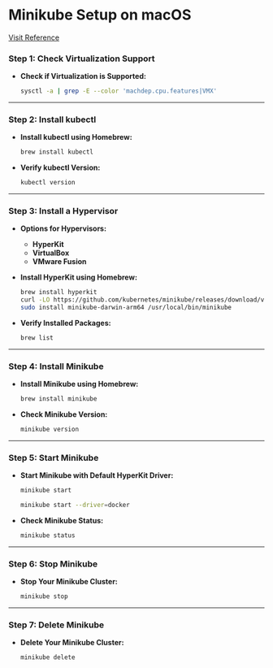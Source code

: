 
# Minikube Setup on macOS

[Visit Reference](https://medium.com/@javatechie/kubernetes-tutorial-install-run-minikube-in-mac-os-k8s-cluster-369b25b0c3f0)

### Step 1: Check Virtualization Support
- **Check if Virtualization is Supported:**
  ```bash
  sysctl -a | grep -E --color 'machdep.cpu.features|VMX'
  ```

---

### Step 2: Install kubectl
- **Install kubectl using Homebrew:**
  ```bash
  brew install kubectl
  ```

- **Verify kubectl Version:**
  ```bash
  kubectl version
  ```

---

### Step 3: Install a Hypervisor
- **Options for Hypervisors:**
  - **HyperKit**
  - **VirtualBox**
  - **VMware Fusion**

- **Install HyperKit using Homebrew:**
  ```bash
  brew install hyperkit
  curl -LO https://github.com/kubernetes/minikube/releases/download/v1.34.0/minikube-darwin-arm64
  sudo install minikube-darwin-arm64 /usr/local/bin/minikube

  ```

- **Verify Installed Packages:**
  ```bash
  brew list
  ```

---

### Step 4: Install Minikube
- **Install Minikube using Homebrew:**
  ```bash
  brew install minikube
  ```

- **Check Minikube Version:**
  ```bash
  minikube version
  ```

---

### Step 5: Start Minikube
- **Start Minikube with Default HyperKit Driver:**
  ```bash
  minikube start

  minikube start --driver=docker
  ```

- **Check Minikube Status:**
  ```bash
  minikube status
  ```

---

### Step 6: Stop Minikube
- **Stop Your Minikube Cluster:**
  ```bash
  minikube stop
  ```

---

### Step 7: Delete Minikube
- **Delete Your Minikube Cluster:**
  ```bash
  minikube delete
  ```

